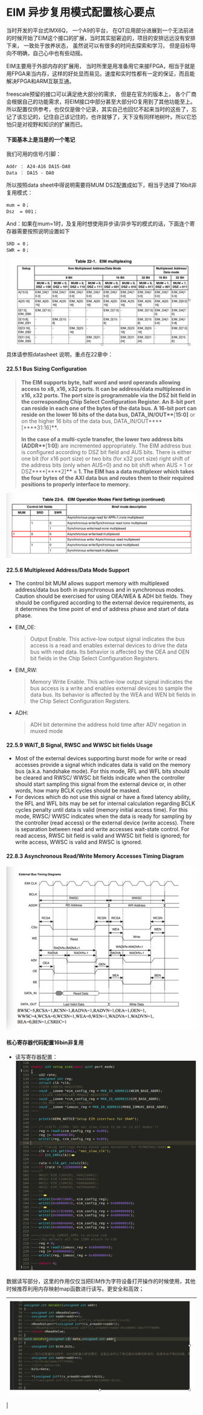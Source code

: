 # EIM 异步复用模式配置核心要点

当时开发的平台式IMX6Q， 一个A9的平台， 在QT应用部分进展到一个无法前进的时候开始了EIM这个接口的扩展，当时其实挺窘迫的，项目的安排远远没有安排下来， 一致处于放养状态， 虽然说可以有很多的时间去探索和学习， 但是目标导向不明确，自己心中也有些动摇。

EIM主要用于外部内存的扩展用， 当时所里是用准备用它来接FPGA，相当于就是用FPGA来当内存，这样的好处显而易见。速度和实时性都有一定的保证，而且能解决FPGA和ARM互联互通。

freescale预留的接口可以满足绝大部分的需求， 但是在官方的版本上， 各个厂商会根据自己的功能需求，将EIM接口中部分甚至大部分IO复用到了其他功能至上。所以配置仅供参考，也仅仅是做个记录，其实自己也回忆不起来当时的这些了，忘记了该忘记的，记住自己该记住的，也许就够了，天下没有同样地树叶。所以它恐怕只是对视野和知识的扩展而已。

#### 下面基本上是当是的一个笔记

我们可用的信号\/引脚：

```
Addr ： A24-A16 DA15-DA0
Data ： DA15 - DA0
```

所以按照data sheet中得说明需要将MUM DSZ配置成如下，相当于选择了16bit非复用模式：

```
mum = 0；
Dsz  = 001；
```

And：如果在mum=1时，及复用时想使用异步读\/异步写的模式的话，下面连个寄存器需要按照说明设置如下

```
SRD = 0；
SWR = 0；
```

![](img/eim_mutilmux.png)
具体请参照datasheet 说明，重点在22章中：

#### 22.5.1 Bus Sizing Configuration

> **The EIM supports byte, half word and word operands allowing access to x8, x16, x32 ports. It can be address\/data multiplexed in x16, x32 ports. The port size is programmable via the DSZ bit field in the corresponding Chip Select Configuration Register. An 8-bit port can reside in each one of the bytes of the data bus. A 16-bit port can reside on the lower 16 bits of the data bus, DATA\_IN\/OUT\*\***\[****15:0\]**** or on the higher 16 bits of the data
> bus, DATA\_IN\/OUT****\[****31:16\]**\*\*.**
> 
> **In the case of a multi-cycle transfer, the lower two address bits \(ADDR\*\***\[****1:0\]****\) are incremented appropriately. The EIM address bus is configured according to DSZ bit field and AUS bits. There is either one bit \(for x16 port size\) or two bits \(for x32 port size\) right shift of the address bits \(only when AUS=0\) and no bit shift when AUS = 1 or DSZ****\[****2\]**\*\* = 1.
> The EIM has a data multiplexer which takes the four bytes of the AXI data bus and routes them to their required positions to properly interface to memory.**

![Image table 22-6](img/eim_field_settings.png)

#### 22.5.6 Multiplexed Address\/Data Mode Support

* The control bit MUM allows support memory with multiplexed address\/data bus both in asynchronous and in synchronous modes.
  Caution should be exercised for using OEA\/WEA & ADH bit fields. They should be configured according to the external device requirements, as it determines the time point of end of address phase and start of data phase.

* EIM\_OE:

  > Output Enable. This active-low output signal indicates the bus access is a read and enables external devices to drive the data bus with read data. Its behavior is affected by the OEA and OEN bit fields in the Chip Select Configuration Registers.

* EIM\_RW:

  > Memory Write Enable. This active-low output signal indicates the bus access is a write and enables external devices to sample the data bus. Its behavior is affected by the WEA and WEN bit fields in the Chip Select Configuration Registers.

* ADH:

  > ADH bit determine the address hold time after ADV negation in muxed mode


#### 22.5.9 WAIT\_B Signal, RWSC and WWSC bit fields Usage

* Most of the external devices supporting burst mode for write or read accesses provide a signal which indicates data is valid on the memory bus \(a.k.a. handshake mode\). For this mode, RFL and WFL bits should be cleared and RWSC\/ WWSC bit fields indicate when the controller should start sampling this signal from the external device or, in other words, how many BCLK cycles should be masked.
* For devices which do not use this signal or have a fixed latency ability, the RFL and WFL bits may be set for internal calculation regarding BCLK cycles penalty until data is valid \(memory initial access time\). For this mode, RWSC\/ WWSC indicates when the data is ready for sampling by the controller \(read access\) or the external device \(write access\). There is separation between read and write accesses wait-state control. For read access, RWSC bit field is valid and WWSC bit field is ignored; for write access, WWSC is valid and RWSC is ignored.

#### 22.8.3 Asynchronous Read\/Write Memory Accesses Timing Diagram

![](img/EIM_timming.png)

#### 核心寄存器代码配置16bin非复用

* 读写寄存器配置：
  ![](img/eim_config_code01.png)

数据读写部分，这里的作用仅仅当把EIM作为字符设备打开操作的时候使用，其他时候推荐利用内存映射map函数进行读写。更安全和高效；

| ![](img/eim_config_code02.png) |
| :--- |
|


